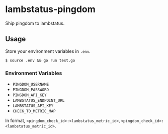 # lambstatus-pingdom

Ship pingdom to lambstatus.

## Usage

Store your environment variables in `.env`.

    $ source .env && go run test.go

### Environment Variables

- `PINGDOM_USERNAME`
- `PINGDOM_PASSWORD`
- `PINGDOM_API_KEY`
- `LAMBSTATUS_ENDPOINT_URL`
- `LAMBSTATUS_API_KEY`
- `CHECK_TO_METRIC_MAP`

In format, `<pingdom_check_id>:<lambstatus_metric_id>,<pingdom_check_id>:<lambstatus_metric_id>`.
